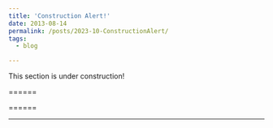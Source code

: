 ```yaml
---
title: 'Construction Alert!'
date: 2013-08-14
permalink: /posts/2023-10-ConstructionAlert/
tags:
  - blog

---
```


This section is under construction!


======


======


------




